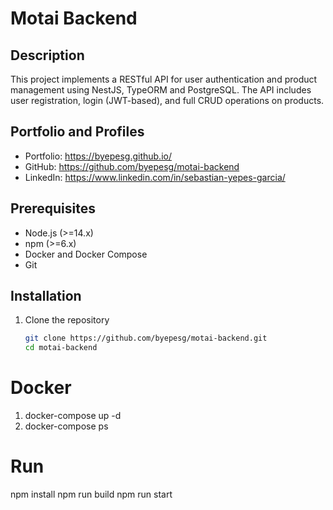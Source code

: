 # Motai Backend

## Description

This project implements a RESTful API for user authentication and product management using NestJS, TypeORM and PostgreSQL. The API includes user registration, login (JWT-based), and full CRUD operations on products.

## Portfolio and Profiles

- Portfolio: https://byepesg.github.io/  
- GitHub: https://github.com/byepesg/motai-backend  
- LinkedIn: https://www.linkedin.com/in/sebastian-yepes-garcia/

## Prerequisites

- Node.js (>=14.x)  
- npm (>=6.x)  
- Docker and Docker Compose  
- Git  

## Installation

1. Clone the repository  
   ```bash
   git clone https://github.com/byepesg/motai-backend.git
   cd motai-backend


# Docker 
1. docker-compose up -d
2. docker-compose ps

# Run

npm install
npm run build
npm run start



